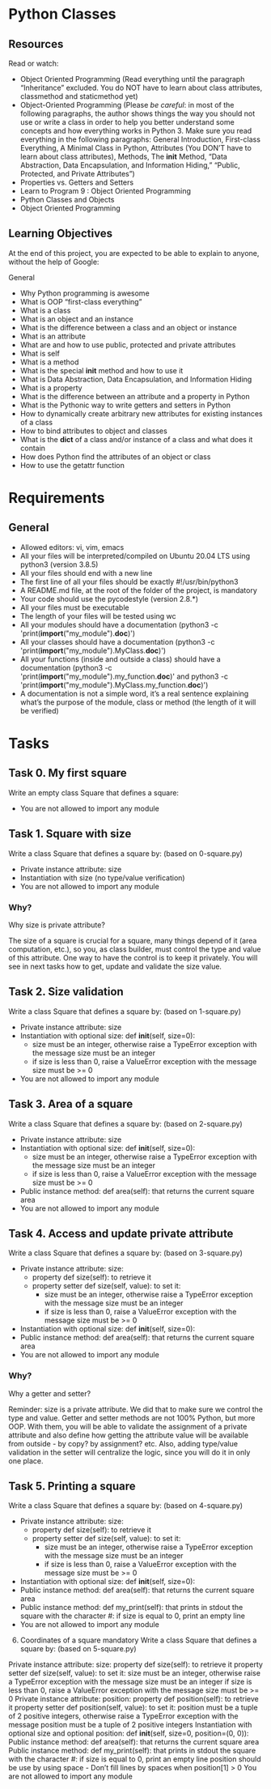 # Python Classes

## Resources
Read or watch:

* Object Oriented Programming (Read everything until the paragraph “Inheritance” excluded. You do NOT have to learn about class attributes, classmethod and staticmethod yet)
* Object-Oriented Programming (Please *be careful*: in most of the following paragraphs, the author shows things the way you should not use or write a class in order to help you better understand some concepts and how everything works in Python 3. Make sure you read everything in the following paragraphs: General Introduction, First-class Everything, A Minimal Class in Python, Attributes (You DON’T have to learn about class attributes), Methods, The __init__ Method, “Data Abstraction, Data Encapsulation, and Information Hiding,” “Public, Protected, and Private Attributes”)
* Properties vs. Getters and Setters
* Learn to Program 9 : Object Oriented Programming
* Python Classes and Objects
* Object Oriented Programming

## Learning Objectives
At the end of this project, you are expected to be able to explain to anyone, without the help of Google:

General
* Why Python programming is awesome
* What is OOP
“first-class everything”
* What is a class
* What is an object and an instance
* What is the difference between a class and an object or instance
* What is an attribute
* What are and how to use public, protected and private attributes
* What is self
* What is a method
* What is the special __init__ method and how to use it
* What is Data Abstraction, Data Encapsulation, and Information Hiding
* What is a property
* What is the difference between an attribute and a property in Python
* What is the Pythonic way to write getters and setters in Python
* How to dynamically create arbitrary new attributes for existing instances of a class
* How to bind attributes to object and classes
* What is the __dict__ of a class and/or instance of a class and what does it contain
* How does Python find the attributes of an object or class
* How to use the getattr function

# Requirements
## General

* Allowed editors: vi, vim, emacs
* All your files will be interpreted/compiled on Ubuntu 20.04 LTS using python3 (version 3.8.5)
* All your files should end with a new line
* The first line of all your files should be exactly #!/usr/bin/python3
* A README.md file, at the root of the folder of the project, is mandatory
* Your code should use the pycodestyle (version 2.8.*)
* All your files must be executable
* The length of your files will be tested using wc
* All your modules should have a documentation (python3 -c 'print(__import__("my_module").__doc__)')
* All your classes should have a documentation (python3 -c 'print(__import__("my_module").MyClass.__doc__)')
* All your functions (inside and outside a class) should have a documentation (python3 -c 'print(__import__("my_module").my_function.__doc__)' and python3 -c 'print(__import__("my_module").MyClass.my_function.__doc__)')
* A documentation is not a simple word, it’s a real sentence explaining what’s the purpose of the module, class or method (the length of it will be verified)


# Tasks

##	Task 0. My first square

Write an empty class Square that defines a square:
* You are not allowed to import any module

## 	Task 1. Square with size

Write a class Square that defines a square by: (based on 0-square.py)

* Private instance attribute: size
* Instantiation with size (no type/value verification)
* You are not allowed to import any module
### Why?

Why size is private attribute?

The size of a square is crucial for a square, many things depend of it (area computation, etc.), so you, as class builder, must control the type and value of this attribute. One way to have the control is to keep it privately. You will see in next tasks how to get, update and validate the size value.

## 	Task 2. Size validation

Write a class Square that defines a square by: (based on 1-square.py)

* Private instance attribute: size
* Instantiation with optional size: def __init__(self, size=0):
	* size must be an integer, otherwise raise a TypeError exception with the message size must be an integer
	* if size is less than 0, raise a ValueError exception with the message size must be >= 0
* You are not allowed to import any module

##	Task 3. Area of a square

Write a class Square that defines a square by: (based on 2-square.py)

* Private instance attribute: size
* Instantiation with optional size: def __init__(self, size=0):
	* size must be an integer, otherwise raise a TypeError exception with the message size must be an integer
	* if size is less than 0, raise a ValueError exception with the message size must be >= 0
* Public instance method: def area(self): that returns the current square area
* You are not allowed to import any module

## 	Task 4. Access and update private attribute

Write a class Square that defines a square by: (based on 3-square.py)

* Private instance attribute: size:
	* property def size(self): to retrieve it
	* property setter def size(self, value): to set it:
		* size must be an integer, otherwise raise a TypeError exception with the message size must be an integer
		* if size is less than 0, raise a ValueError exception with the message size must be >= 0
* Instantiation with optional size: def __init__(self, size=0):
* Public instance method: def area(self): that returns the current square area
* You are not allowed to import any module

### Why?

Why a getter and setter?

Reminder: size is a private attribute. We did that to make sure we control the type and value. Getter and setter methods are not 100% Python, but more OOP. With them, you will be able to validate the assignment of a private attribute and also define how getting the attribute value will be available from outside - by copy? by assignment? etc. Also, adding type/value validation in the setter will centralize the logic, since you will do it in only one place.

##	Task 5. Printing a square

Write a class Square that defines a square by: (based on 4-square.py)

* Private instance attribute: size:
	* property def size(self): to retrieve it
	* property setter def size(self, value): to set it:
		* size must be an integer, otherwise raise a TypeError exception with the message size must be an integer
		* if size is less than 0, raise a ValueError exception with the message size must be >= 0
* Instantiation with optional size: def __init__(self, size=0):
* Public instance method: def area(self): that returns the current square area
* Public instance method: def my_print(self): that prints in stdout the square with the character #:
	if size is equal to 0, print an empty line
* You are not allowed to import any module

6. Coordinates of a square
mandatory
Write a class Square that defines a square by: (based on 5-square.py)

Private instance attribute: size:
property def size(self): to retrieve it
property setter def size(self, value): to set it:
size must be an integer, otherwise raise a TypeError exception with the message size must be an integer
if size is less than 0, raise a ValueError exception with the message size must be >= 0
Private instance attribute: position:
property def position(self): to retrieve it
property setter def position(self, value): to set it:
position must be a tuple of 2 positive integers, otherwise raise a TypeError exception with the message position must be a tuple of 2 positive integers
Instantiation with optional size and optional position: def __init__(self, size=0, position=(0, 0)):
Public instance method: def area(self): that returns the current square area
Public instance method: def my_print(self): that prints in stdout the square with the character #:
if size is equal to 0, print an empty line
position should be use by using space - Don’t fill lines by spaces when position[1] > 0
You are not allowed to import any module






